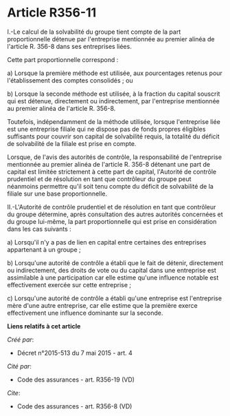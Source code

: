 # Article R356-11

I.-Le calcul de la solvabilité du groupe tient compte de la part proportionnelle détenue par l'entreprise mentionnée au
premier alinéa de l'article R. 356-8 dans ses entreprises liées. 

Cette part proportionnelle correspond : 

a) Lorsque la première méthode est utilisée, aux pourcentages retenus pour l'établissement des comptes consolidés ; ou 

b) Lorsque la seconde méthode est utilisée, à la fraction du capital souscrit qui est détenue, directement ou indirectement,
par l'entreprise mentionnée au premier alinéa de l'article R. 356-8. 

Toutefois, indépendamment de la méthode utilisée, lorsque l'entreprise liée est une entreprise filiale qui ne dispose pas de
fonds propres éligibles suffisants pour couvrir son capital de solvabilité requis, la totalité du déficit de solvabilité de
la filiale est prise en compte. 

Lorsque, de l'avis des autorités de contrôle, la responsabilité de l'entreprise mentionnée au premier alinéa de l'article R.
356-8 détenant une part de capital est limitée strictement à cette part de capital, l'Autorité de contrôle prudentiel et de
résolution en tant que contrôleur du groupe peut néanmoins permettre qu'il soit tenu compte du déficit de solvabilité de la
filiale sur une base proportionnelle. 

II.-L'Autorité de contrôle prudentiel et de résolution en tant que contrôleur du groupe détermine, après consultation des
autres autorités concernées et du groupe lui-même, la part proportionnelle qui est prise en considération dans les cas
suivants : 

a) Lorsqu'il n'y a pas de lien en capital entre certaines des entreprises appartenant à un groupe ; 

b) Lorsqu'une autorité de contrôle a établi que le fait de détenir, directement ou indirectement, des droits de vote ou du
capital dans une entreprise est assimilable à une participation car elle estime qu'une influence notable est effectivement
exercée sur cette entreprise ; 

c) Lorsqu'une autorité de contrôle a établi qu'une entreprise est l'entreprise mère d'une autre entreprise, car elle estime
que la première exerce effectivement une influence dominante sur la seconde.

**Liens relatifs à cet article**

_Créé par_:

  - Décret n°2015-513 du 7 mai 2015 - art. 4

_Cité par_:

  - Code des assurances - art. R356-19 (VD)

_Cite_:

  - Code des assurances - art. R356-8 (VD)
